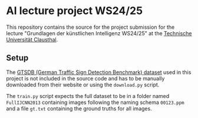 # AI lecture project WS24/25

This repository contains the source for the project submission for the lecture "Grundlagen der künstlichen Intelligenz WS24/25" at the [Technische Universität Clausthal](https://www.tu-clausthal.de/).

## Setup

The [GTSDB (German Traffic Sign Detection Benchmark) dataset](https://doi.org/10.17894/ucph.358970eb-0474-4d8f-90b5-3f124d9f9bc6) used in this project is not included in the source code and has to be manually downloaded from their website or using the `download.py` script.

The `train.py` script expects the full dataset to be in a folder named `FullIJCNN2013` containing images following the naming schema `00123.ppm` and a file `gt.txt` containing the ground truths for all images.
